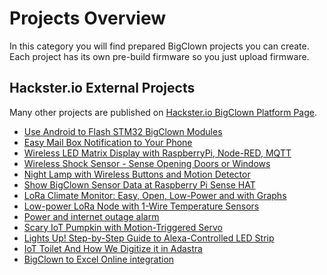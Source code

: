 # Projects Overview

In this category you will find prepared BigClown projects you can create. Each project has its own pre-build firmware so you just upload firmware.

## Hackster.io External Projects <a id="hackster-io-external-projects"></a>

Many other projects are published on [Hackster.io BigClown Platform Page](https://www.hackster.io/bigclown/projects).

* [Use Android to Flash STM32 BigClown Modules](https://www.hackster.io/hubmartin/use-android-to-flash-stm32-bigclown-modules-3e03ee)
* [Easy Mail Box Notification to Your Phone](https://www.hackster.io/hubmartin/easy-mail-box-notification-to-your-phone-fe6169)
* [Wireless LED Matrix Display with RaspberryPi, Node-RED, MQTT](https://www.hackster.io/hubmartin/wireless-led-matrix-display-with-raspberrypi-node-red-mqtt-0f44a8)
* [Wireless Shock Sensor - Sense Opening Doors or Windows](https://www.hackster.io/hubmartin/wireless-shock-sensor-sense-opening-doors-or-windows-020105)
* [Night Lamp with Wireless Buttons and Motion Detector](https://www.hackster.io/hubmartin/night-lamp-with-wireless-buttons-and-motion-detector-1c32e8)
* [Show BigClown Sensor Data at Raspberry Pi Sense HAT](https://www.hackster.io/stepanb/show-bigclown-sensor-data-at-raspberry-pi-sense-hat-36e5e9)
* [LoRa Climate Monitor: Easy, Open, Low-Power and with Graphs](https://www.hackster.io/hubmartin/lora-climate-monitor-easy-open-low-power-and-with-graphs-7bacc2)
* [Low-power LoRa Node with 1-Wire Temperature Sensors](https://www.hackster.io/hubmartin/low-power-lora-node-with-1-wire-temperature-sensors-4f3930)
* [Power and internet outage alarm](https://www.hackster.io/stepanb/power-and-internet-outage-alarm-33dc41)
* [Scary IoT Pumpkin with Motion-Triggered Servo](https://www.hackster.io/117975/scary-iot-pumpkin-with-motion-triggered-servo-dbdce5)
* [Lights Up! Step-by-Step Guide to Alexa-Controlled LED Strip](https://www.hackster.io/119238/lights-up-step-by-step-guide-to-alexa-controlled-led-strip-44ac5c)
* [IoT Toilet And How We Digitize it in Adastra](https://www.hackster.io/adastra/iot-toilet-and-how-we-digitize-it-in-adastra-b6e4e9)
* [BigClown to Excel Online integration](https://www.hackster.io/stepanb/bigclown-to-excel-online-integration-74cf46)

